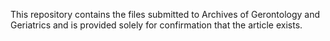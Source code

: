 This repository contains the files submitted to Archives of Gerontology and Geriatrics and is provided solely for confirmation that the article exists.
